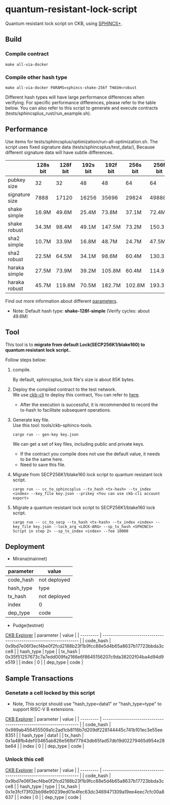 # quantum-resistant-lock-script
Quantum resistant lock script on CKB, using [SPHINCS+](https://github.com/sphincs/sphincsplus).

## Build

### Compile contract
``` shell
make all-via-docker
```

### Compile other hash type
``` shell
make all-via-docker PARAMS=sphincs-shake-256f THASH=robust
```
Different hash types will have large performance differences when verifying. For specific performance differences, please refer to the table below. You can also refer to this script to generate and execute contracts (tests/sphincsplus_rust/run_example.sh).


## Performance
Use items for tests/sphincsplus/optimization/run-all-optimization.sh.
The script uses fixed signature data (tests/sphincsplus/test_data/), Because different signature data will have subtle differences.

|               |  128s bit  |  128f bit  |  192s bit  |  192f bit  |  256s bit  |  256f bit  |
| ------------- | ---------- | ---------- | ---------- | ---------- | ---------- | ---------- |
|   pubkey size |       32   |       32   |       48   |       48   |       64   |       64   |
|signature size |     7888   |    17120   |    16256   |    35696   |    29824   |    49888   |
|  shake simple |    16.9M   |    49.6M   |    25.4M   |    73.8M   |    37.1M   |    72.4M   |
|  shake robust |    34.3M   |    98.4M   |    49.1M   |   147.5M   |    73.2M   |   150.3M   |
|   sha2 simple |    10.7M   |    33.9M   |    16.8M   |    48.7M   |    24.7M   |    47.5M   |
|   sha2 robust |    22.5M   |    64.5M   |    34.1M   |    98.6M   |    60.4M   |   130.3M   |
| haraka simple |    27.5M   |    73.9M   |    39.2M   |   105.8M   |    60.4M   |   114.9M   |
| haraka robust |    45.7M   |   119.8M   |    70.5M   |   182.7M   |   102.8M   |   193.3M   |

Find out more information about different [parameters](https://github.com/sphincs/sphincsplus#parameters).

* Note: Default hash type: **shake-128f-simple** (Verify cycles: about 49.6M)

## Tool
This tool is to **migrate from default Lock(SECP256K1/blake160) to quantum resistant lock script.**. 

Follow steps below:

1. compile.

   By default, sphincsplus_lock file's size is about 85K bytes.
2. Deploy the compiled contract to the test network.
   </br>
   We use [ckb-cli](https://github.com/nervosnetwork/ckb-cli) to deploy this contract, You can refer to [here](https://github.com/nervosnetwork/ckb-cli/wiki/Handle-Complex-Transaction#a-demo).
   * After the execution is successful, it is recommended to record the tx-hash to facilitate subsequent operations.
3. Generate key file.
   </br>
   Use this tool: tools/ckb-sphincs-tools.
   ``` shell
   cargo run -- gen-key key.json
   ```
   We can get a set of key files, including public and private keys.
   * If the contract you compile does not use the default value, it needs to be the same here.
   * Need to save this file.
4. Migrate from SECP256K1/blake160 lock script to quantum resistant lock script.
   ``` shell
   cargo run -- cc_to_sphincsplus --tx_hash <tx-hash> --tx_index <index> --key_file key.json --prikey <You can use ckb-cli account export>
   ```
5. Migrate a quantum resistant lock script to SECP256K1/blake160 lock script.
   ``` shell
   cargo run -- cc_to_secp --tx_hash <tx-hash> --tx_index <index> --key_file key.json --lock_arg <LOCK-ARG> --sp_tx_hash <SPHINCS+ Script in step 2> --sp_tx_index <index> --fee 10000
   ```

## Deployment

* Mirana(mainnet)

| parameter | value        |
| --------- | ------------ |
| code_hash | not deployed |
| hash_type | type         |
| tx_hash   | not deployed |
| index     | 0            |
| dep_type  | code         |

* Pudge(testnet)

[CKB Explorer](https://pudge.explorer.nervos.org/transaction/0x35f51257673c7a7edd009fa2166e6f8645156207c9da38202f04ba4d94d9e519)
| parameter | value                                                              |
| --------- | ------------------------------------------------------------------ |
| code_hash | 0x9bd7e06f3ecf4be0f2fcd2188b23f1b9fcc88e5d4b65a8637b17723bbda3cce8 |
| hash_type | type                                                               |
| tx_hash   | 0x35f51257673c7a7edd009fa2166e6f8645156207c9da38202f04ba4d94d9e519 |
| index     | 0                                                                  |
| dep_type  | code                                                               |

## Sample Transactions

### Genetate a cell locked by this script
* Note, This script should use "hash_type=data1" or "hash_type=type" to support RISC-V B extensions.

[CKB Explorer](https://pudge.explorer.nervos.org/transaction/0x1a48fb4def03465ab826e56fbf77943db65fad57db19d02279465d954e28be64)
| parameter | value                                                              |
| --------- | ------------------------------------------------------------------ |
| code_hash | 0x989ab456455509a1c2ad1cb8116b7d209df228144445c741b101ec3e55ee8351 |
| hash_type | data1                                                              |
| tx_hash   | 0x1a48fb4def03465ab826e56fbf77943db65fad57db19d02279465d954e28be64 |
| index     | 0                                                                  |
| dep_type  | code                                                               |

### Unlock this cell

[CKB Explorer](https://pudge.explorer.nervos.org/transaction/0x1e3fcf73f02bb98e90239ed01e4fec63dc3469471309a19ee4eec7cfc00a8637)
| parameter | value                                                              |
| --------- | ------------------------------------------------------------------ |
| code_hash | 0x9bd7e06f3ecf4be0f2fcd2188b23f1b9fcc88e5d4b65a8637b17723bbda3cce8 |
| hash_type | type                                                               |
| tx_hash   | 0x1e3fcf73f02bb98e90239ed01e4fec63dc3469471309a19ee4eec7cfc00a8637 |
| index     | 0                                                                  |
| dep_type  | code                                                               |
